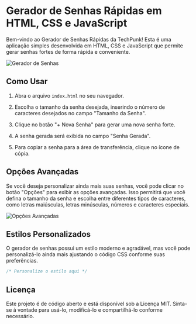 # Gerador de Senhas Rápidas em HTML, CSS e JavaScript

Bem-vindo ao Gerador de Senhas Rápidas da TechPunk! Esta é uma aplicação simples desenvolvida em HTML, CSS e JavaScript que permite gerar senhas fortes de forma rápida e conveniente.

![Gerador de Senhas](/images/password-generator.png)

## Como Usar

1. Abra o arquivo `index.html` no seu navegador.

2. Escolha o tamanho da senha desejada, inserindo o número de caracteres desejados no campo "Tamanho da Senha".

3. Clique no botão "+ Nova Senha" para gerar uma nova senha forte.

4. A senha gerada será exibida no campo "Senha Gerada".

5. Para copiar a senha para a área de transferência, clique no ícone de cópia.

## Opções Avançadas

Se você deseja personalizar ainda mais suas senhas, você pode clicar no botão "Opções" para exibir as opções avançadas. Isso permitirá que você defina o tamanho da senha e escolha entre diferentes tipos de caracteres, como letras maiúsculas, letras minúsculas, números e caracteres especiais.

![Opções Avançadas](/images/options.png)

## Estilos Personalizados

O gerador de senhas possui um estilo moderno e agradável, mas você pode personalizá-lo ainda mais ajustando o código CSS conforme suas preferências.

```css
/* Personalize o estilo aqui */
```

## Licença

Este projeto é de código aberto e está disponível sob a Licença MIT. Sinta-se à vontade para usá-lo, modificá-lo e compartilhá-lo conforme necessário.
